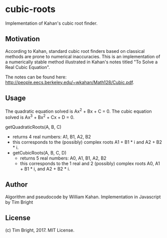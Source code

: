 # cubic-roots
Implementation of Kahan's cubic root finder.

## Motivation
According to Kahan, standard cubic root finders based on classical methods are prone to numerical inaccuracies. This is an implementation of a numerically stable method illustrated in Kahan's notes titled "To Solve a Real Cubic Equation".

The notes can be found here: http://people.eecs.berkeley.edu/~wkahan/Math128/Cubic.pdf.

## Usage
The quadratic equation solved is Ax<sup>2</sup> + Bx + C = 0.
The cubic equation solved is Ax<sup>3</sup> + Bx<sup>2</sup> + Cx + D = 0.

getQuadraticRoots(A, B, C)
  - returns 4 real numbers: A1, B1, A2, B2
  - this corresponds to the (possibly) complex roots A1 + B1 * i and A2 + B2 * i.
- getCubicRoots(A, B, C, D)
  - returns 5 real numbers: A0, A1, B1, A2, B2
  - this corresponds to the 1 real and 2 (possibly) complex roots A0, A1 + B1 * i, and A2 + B2 * i.

## Author
Algorithm and pseudocode by William Kahan.
Implementation in Javascript by Tim Bright

## License
(c) Tim Bright, 2017. MIT License.